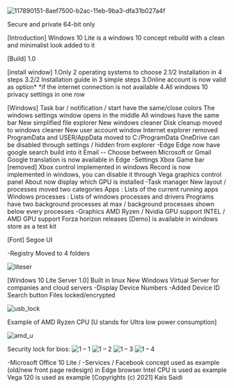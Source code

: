 ![117890151-8aef7500-b2ac-11eb-9ba3-dfa31b027a4f](https://user-images.githubusercontent.com/25367933/117924281-68ca1700-b2ed-11eb-9369-590325cfaf34.png)

Secure and private 64-bit only

[Introduction] Windows 10 Lite is a windows 10 concept rebuild with a clean and minimalist look added to it

[Build] 1.0

[install window] 1.Only 2 operating systems to choose 2.1/2 Installation in 4 steps 3.2/2 Installation guide in 3 simple steps 3.Online account is now valid as option*
*if the internet connection is not available 4.All windows 10 privacy settings in one row

[Windows] Task bar / notification / start have the same/close colors The windows settings window opens in the middle All windows have the same bar New simplified file explorer New windows cleaner Disk cleanup moved to windows cleaner New user account window Internet explorer removed ProgramData and USER/AppData moved to C:/ProgramData OneDrive can be disabled through settings / hidden from explorer -Edge Edge now have google search build into it Email -- Choose between Microsoft or Gmail Google translation is now available in Edge -Settings Xbox Game bar [removed] Xbox control implemented in windows Record is now implemented in windows, you can disable it through Vega graphics control panel About now display which GPU is installed -Task manager New layout / processes moved two categories Apps : Lists of the current running apps Windows processes : Lists of windows processes and drivers
Programs have two background processes at max / background processes shown below every processes -Graphics AMD Ryzen / Nvidia GPU support INTEL / AMD GPU support
Forza horizon releases [Demo] is available in windows store as a test kit

[Font] Segoe UI

-Registry Moved to 4 folders

![liteser](https://user-images.githubusercontent.com/25367933/117982626-1b21ce80-b32e-11eb-86cb-ca1b7d528a01.PNG)

[Windows 10 Lite Server 1.0]
Built in linux
New Windows Virtual Server for companies and cloud servers -Display Device Numbers -Added Device ID Search button
Files locked/encrypted

![usb_lock](https://user-images.githubusercontent.com/25367933/118194918-1b12f300-b442-11eb-909a-19003bab2e62.PNG)

Example of AMD Ryzen CPU [U stands for Ultra low power consumption]

![amd_u](https://user-images.githubusercontent.com/25367933/118118203-86c67300-b3e4-11eb-8867-26914de27eeb.PNG)

Security lock for bios:
![1 – 1](https://user-images.githubusercontent.com/25367933/118203163-65e93680-b453-11eb-9cdf-16e16df3afb8.png)
![1 – 2](https://user-images.githubusercontent.com/25367933/118198247-6af4b880-b448-11eb-8789-f748f3269f82.png)
![1 – 3](https://user-images.githubusercontent.com/25367933/118198477-e35b7980-b448-11eb-9908-e4f5fa14e505.png)
![1 – 4](https://user-images.githubusercontent.com/25367933/118206185-df842300-b459-11eb-857d-763ed38d950a.png)



-Microsoft Office 10 Lite /
-Services / Facebook concept used as example (old/new front page redesign) in Edge browser Intel CPU is used as example Vega 120 is used as example [Copyrights (c) 2021] Kais Saidi
